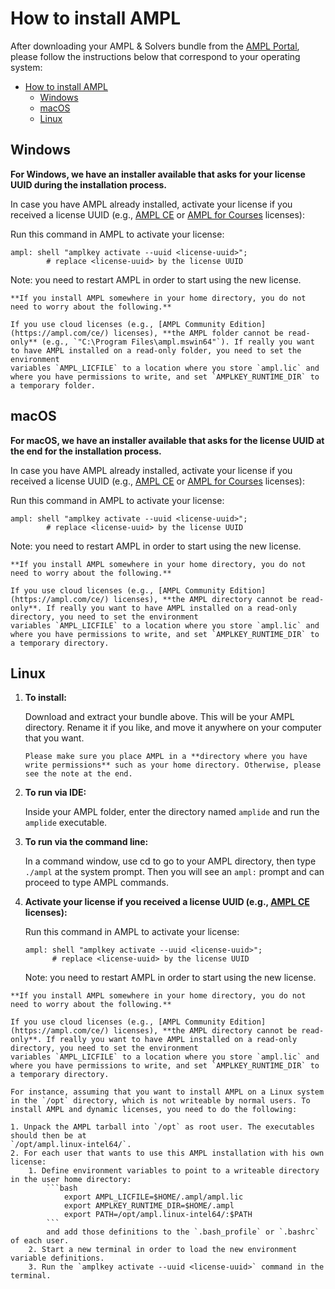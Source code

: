 # How to install AMPL

After downloading your AMPL & Solvers bundle from the [AMPL Portal](https://portal.ampl.com),
please follow the instructions below that correspond to your operating system:

- [How to install AMPL](#how-to-install-ampl)
  - [Windows](#windows)
  - [macOS](#macos)
  - [Linux](#linux)

## Windows

**For Windows, we have an installer available that asks for your license UUID during the installation process.**

In case you have AMPL already installed, activate your license if you received a license UUID (e.g., [AMPL CE](https://ampl.com/ce) or [AMPL for Courses](https://ampl.com/courses) licenses):

Run this command in AMPL to activate your license:
```
ampl: shell "amplkey activate --uuid <license-uuid>";
        # replace <license-uuid> by the license UUID
```
Note: you need to restart AMPL in order to start using the new license.

```{note}
**If you install AMPL somewhere in your home directory, you do not need to worry about the following.**

If you use cloud licenses (e.g., [AMPL Community Edition](https://ampl.com/ce/) licenses), **the AMPL folder cannot be read-only** (e.g., `"C:\Program Files\ampl.mswin64"`). If really you want to have AMPL installed on a read-only folder, you need to set the environment
variables `AMPL_LICFILE` to a location where you store `ampl.lic` and where you have permissions to write, and set `AMPLKEY_RUNTIME_DIR` to a temporary folder.
```

## macOS

**For macOS, we have an installer available that asks for the license UUID at the end for the installation process.**

In case you have AMPL already installed, activate your license if you received a license UUID (e.g., [AMPL CE](https://ampl.com/ce) or [AMPL for Courses](https://ampl.com/courses) licenses):

Run this command in AMPL to activate your license:
```
ampl: shell "amplkey activate --uuid <license-uuid>";
        # replace <license-uuid> by the license UUID
```
Note: you need to restart AMPL in order to start using the new license.

```{note}
**If you install AMPL somewhere in your home directory, you do not need to worry about the following.**

If you use cloud licenses (e.g., [AMPL Community Edition](https://ampl.com/ce/) licenses), **the AMPL directory cannot be read-only**. If really you want to have AMPL installed on a read-only directory, you need to set the environment
variables `AMPL_LICFILE` to a location where you store `ampl.lic` and where you have permissions to write, and set `AMPLKEY_RUNTIME_DIR` to a temporary directory.
```

## Linux

1. **To install:**
   
    Download and extract your bundle above. This will be your AMPL directory. Rename it if you like, and move it anywhere on your computer that you want.

    ```{warning}
    Please make sure you place AMPL in a **directory where you have write permissions** such as your home directory. Otherwise, please see the note at the end.
    ```

2. **To run via IDE:**
    
    Inside your AMPL folder, enter the directory named `amplide` and run the `amplide` executable.

3. **To run via the command line:**

    In a command window, use cd to go to your AMPL directory, then type `./ampl` at the system prompt. Then you will see an `ampl:` prompt and can proceed to type AMPL commands.

4. **Activate your license if you received a license UUID (e.g., [AMPL CE](https://ampl.com/ce) licenses):**

    Run this command in AMPL to activate your license:
    ```
    ampl: shell "amplkey activate --uuid <license-uuid>";
          # replace <license-uuid> by the license UUID
    ```
    Note: you need to restart AMPL in order to start using the new license.

```{note}
**If you install AMPL somewhere in your home directory, you do not need to worry about the following.**

If you use cloud licenses (e.g., [AMPL Community Edition](https://ampl.com/ce/) licenses), **the AMPL directory cannot be read-only**. If really you want to have AMPL installed on a read-only directory, you need to set the environment
variables `AMPL_LICFILE` to a location where you store `ampl.lic` and where you have permissions to write, and set `AMPLKEY_RUNTIME_DIR` to a temporary directory.

For instance, assuming that you want to install AMPL on a Linux system in the `/opt` directory, which is not writeable by normal users. To install AMPL and dynamic licenses, you need to do the following:

1. Unpack the AMPL tarball into `/opt` as root user. The executables should then be at
`/opt/ampl.linux-intel64/`.
2. For each user that wants to use this AMPL installation with his own license:
    1. Define environment variables to point to a writeable directory in the user home directory:
        ```bash
            export AMPL_LICFILE=$HOME/.ampl/ampl.lic
            export AMPLKEY_RUNTIME_DIR=$HOME/.ampl
            export PATH=/opt/ampl.linux-intel64/:$PATH
        ```
        and add those definitions to the `.bash_profile` or `.bashrc` of each user.
    2. Start a new terminal in order to load the new environment variable definitions.
    3. Run the `amplkey activate --uuid <license-uuid>` command in the terminal.
```
